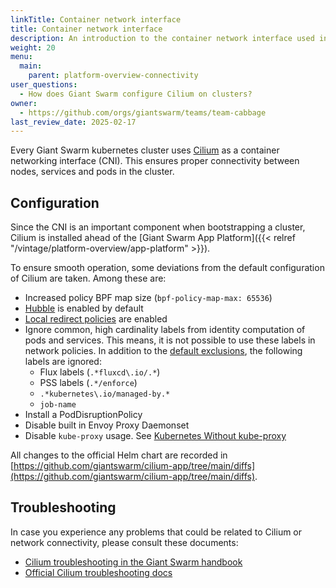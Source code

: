 ```yaml
---
linkTitle: Container network interface
title: Container network interface
description: An introduction to the container network interface used in Giant Swarm clusters.
weight: 20
menu:
  main:
    parent: platform-overview-connectivity
user_questions:
  - How does Giant Swarm configure Cilium on clusters?
owner:
  - https://github.com/orgs/giantswarm/teams/team-cabbage
last_review_date: 2025-02-17
---
```


Every Giant Swarm kubernetes cluster uses [Cilium](https://cilium.io) as a container networking interface (CNI). This ensures proper connectivity between nodes, services and pods in the cluster.

## Configuration

Since the CNI is an important component when bootstrapping a cluster, Cilium is installed ahead of the [Giant Swarm App Platform]({{< relref "/vintage/platform-overview/app-platform" >}}).

To ensure smooth operation, some deviations from the default configuration of Cilium are taken. Among these are:

- Increased policy BPF map size (`bpf-policy-map-max: 65536`)
- [Hubble](https://docs.cilium.io/en/stable/observability/hubble/#hubble-intro) is enabled by default
- [Local redirect policies](https://docs.cilium.io/en/stable/network/kubernetes/local-redirect-policy/) are enabled
- Ignore common, high cardinality labels from identity computation of pods and services. This means, it is not possible to use these labels in network policies.
  In addition to the [default exclusions](https://docs.cilium.io/en/stable/operations/performance/scalability/identity-relevant-labels/#identity-relevant-labels), the following labels are ignored:
    - Flux labels (`.*fluxcd\.io/.*`)
    - PSS labels (`.*/enforce`)
    - `.*kubernetes\.io/managed-by.*`
    - `job-name`
- Install a PodDisruptionPolicy
- Disable built in Envoy Proxy Daemonset
- Disable `kube-proxy` usage. See [Kubernetes Without kube-proxy](https://docs.cilium.io/en/stable/network/kubernetes/kubeproxy-free/)

All changes to the official Helm chart are recorded in [https://github.com/giantswarm/cilium-app/tree/main/diffs](https://github.com/giantswarm/cilium-app/tree/main/diffs).

## Troubleshooting

In case you experience any problems that could be related to Cilium or network connectivity, please consult these documents:

- [Cilium troubleshooting in the Giant Swarm handbook](https://handbook.giantswarm.io/docs/support-and-ops/ops-recipes/cilium-troubleshooting/)
- [Official Cilium troubleshooting docs](https://docs.cilium.io/en/stable/operations/troubleshooting/)
